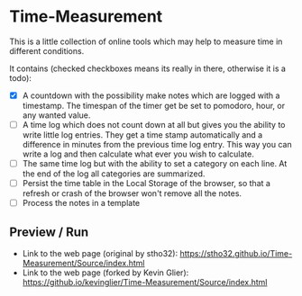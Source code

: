# Time-Measurement

This is a little collection of online tools which may help to measure time 
in different conditions. 

It contains (checked checkboxes means its really in there, otherwise it is a todo):

  - [x] A countdown with the possibility make notes which are logged with a timestamp. The timespan of the timer get be set to pomodoro, hour, or any wanted value.
  - [ ] A time log which does not count down at all but gives you the ability to write little log entries. They get a time stamp automatically and a difference in minutes from the previous time log entry. This way you can write a log and then calculate what ever you wish to calculate.
  - [ ] The same time log but with the ability to set a category on each line. At the end of the log all categories are summarized.
  - [ ] Persist the time table in the Local Storage of the browser, so that a refresh or crash of the browser won't remove all the notes.
  - [ ] Process the notes in a template

## Preview / Run 

 - Link to the web page (original by stho32): https://stho32.github.io/Time-Measurement/Source/index.html
 - Link to the web page (forked by Kevin Glier): https://github.io/kevinglier/Time-Measurement/Source/index.html

